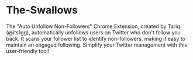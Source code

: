 # The-Swallows
The "Auto Unfollow Non-Followers" Chrome Extension, created by Tariq (@its1gg), automatically unfollows users on Twitter who don't follow you back. It scans your follower list to identify non-followers, making it easy to maintain an engaged following. Simplify your Twitter management with this user-friendly tool!
